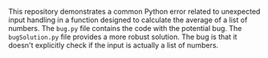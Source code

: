 This repository demonstrates a common Python error related to unexpected input handling in a function designed to calculate the average of a list of numbers. The `bug.py` file contains the code with the potential bug. The `bugSolution.py` file provides a more robust solution.  The bug is that it doesn't explicitly check if the input is actually a list of numbers.